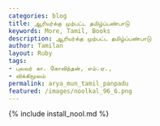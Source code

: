 ```yaml
---  
categories: blog  
title: ஆரியர்க்கு முற்பட்ட தமிழ்ப்பண்பாடு
keywords: More, Tamil, Books  
description: ஆரியர்க்கு முற்பட்ட தமிழ்ப்பண்பாடு
author: Tamilan  
layout: Ruby  
tags:     
- புலவர் கா. கோவிந்தன், எம்.ஏ.,
- விக்கிமூலம்
permalink: arya_mun_tamil_panpadu  
featured: /images/noolkal_96_6.png  
---  
```

{% include install_nool.md %} 


